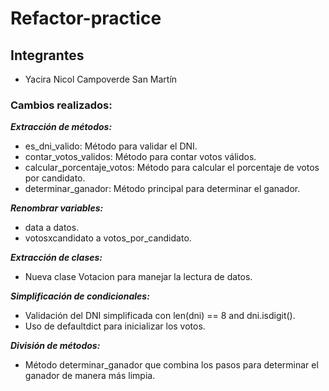 # Refactor-practice
## Integrantes
- Yacira Nicol Campoverde San Martín

### Cambios realizados:

***Extracción de métodos:***

- es_dni_valido: Método para validar el DNI.
- contar_votos_validos: Método para contar votos válidos.
- calcular_porcentaje_votos: Método para calcular el porcentaje de votos por candidato.
- determinar_ganador: Método principal para determinar el ganador.

***Renombrar variables:***

- data a datos.
- votosxcandidato a votos_por_candidato.

***Extracción de clases:***

- Nueva clase Votacion para manejar la lectura de datos.

***Simplificación de condicionales:***

- Validación del DNI simplificada con len(dni) == 8 and dni.isdigit().
- Uso de defaultdict para inicializar los votos.

***División de métodos:***

- Método determinar_ganador que combina los pasos para determinar el ganador de manera más limpia.




